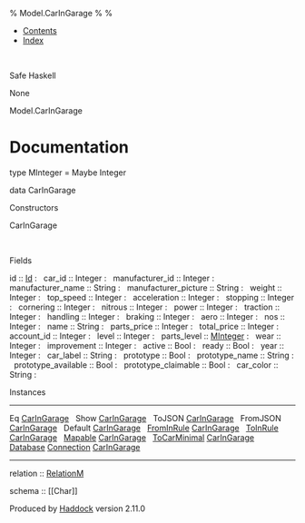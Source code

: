 % Model.CarInGarage
% 
% 

-   [Contents](index.html)
-   [Index](doc-index.html)

 

Safe Haskell

None

Model.CarInGarage

Documentation
=============

type MInteger = Maybe Integer

data CarInGarage

Constructors

CarInGarage

 

Fields

id :: [Id](Model-General.html#t:Id)
:    
car\_id :: Integer
:    
manufacturer\_id :: Integer
:    
manufacturer\_name :: String
:    
manufacturer\_picture :: String
:    
weight :: Integer
:    
top\_speed :: Integer
:    
acceleration :: Integer
:    
stopping :: Integer
:    
cornering :: Integer
:    
nitrous :: Integer
:    
power :: Integer
:    
traction :: Integer
:    
handling :: Integer
:    
braking :: Integer
:    
aero :: Integer
:    
nos :: Integer
:    
name :: String
:    
parts\_price :: Integer
:    
total\_price :: Integer
:    
account\_id :: Integer
:    
level :: Integer
:    
parts\_level :: [MInteger](Model-CarInGarage.html#t:MInteger)
:    
wear :: Integer
:    
improvement :: Integer
:    
active :: Bool
:    
ready :: Bool
:    
year :: Integer
:    
car\_label :: String
:    
prototype :: Bool
:    
prototype\_name :: String
:    
prototype\_available :: Bool
:    
prototype\_claimable :: Bool
:    
car\_color :: String
:    

Instances

  --------------------------------------------------------------------------------------------------------------------------------------------------- ---
  Eq [CarInGarage](Model-CarInGarage.html#t:CarInGarage)                                                                                               
  Show [CarInGarage](Model-CarInGarage.html#t:CarInGarage)                                                                                             
  ToJSON [CarInGarage](Model-CarInGarage.html#t:CarInGarage)                                                                                           
  FromJSON [CarInGarage](Model-CarInGarage.html#t:CarInGarage)                                                                                         
  Default [CarInGarage](Model-CarInGarage.html#t:CarInGarage)                                                                                          
  [FromInRule](Data-InRules.html#t:FromInRule) [CarInGarage](Model-CarInGarage.html#t:CarInGarage)                                                     
  [ToInRule](Data-InRules.html#t:ToInRule) [CarInGarage](Model-CarInGarage.html#t:CarInGarage)                                                         
  [Mapable](Model-General.html#t:Mapable) [CarInGarage](Model-CarInGarage.html#t:CarInGarage)                                                          
  [ToCarMinimal](Model-CarMinimal.html#t:ToCarMinimal) [CarInGarage](Model-CarInGarage.html#t:CarInGarage)                                             
  [Database](Model-General.html#t:Database) [Connection](Data-SqlTransaction.html#t:Connection) [CarInGarage](Model-CarInGarage.html#t:CarInGarage)    
  --------------------------------------------------------------------------------------------------------------------------------------------------- ---

relation :: [RelationM](Data-Relation.html#t:RelationM)

schema :: [[Char]]

Produced by [Haddock](http://www.haskell.org/haddock/) version 2.11.0
